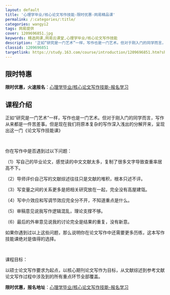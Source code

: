 ```yaml
---
layout: default
title: '心理学毕业/核心论文写作技能-限时优惠-网易精品课'
permalink: /:categories/:title/
categories: wangyi2
tags: 网易提供
cover: 1209696851.jpg
keywords: 精选网课,网易云课堂,心理学毕业/核心论文写作技能
description: '正如“研究是一门艺术”一样，写作也是一门艺术。但对于刚入门的同学而言，写作从来都是一件苦差事。但是现在我们将原本复杂的写'
classid: 1209696851
targetlink: https://study.163.com/course/introduction/1209696851.htm?share=1&shareId=1025206652&utm_campaign=share&utm_medium=iphoneShare&utm_source=&utm_u=1025206652
---
```


## 限时特惠

**限时优惠，火速报名**：[心理学毕业/核心论文写作技能-报名学习](https://study.163.com/course/introduction/1209696851.htm?share=1&shareId=1025206652&utm_campaign=share&utm_medium=iphoneShare&utm_source=&utm_u=1025206652)

## 课程介绍

正如“研究是一门艺术”一样，写作也是一门艺术。但对于刚入门的同学而言，写作从来都是一件苦差事。但是现在我们将原本复杂的写作深入浅出的分解开来，呈现出这一门《论文写作技能课》

 

你在写作中是否遇到过以下问题：

（1）写自己的毕业论文，感觉读的中文文献太多，复制了很多文字导致查重率居高不下。

（2）导师评价自己写的文献综述往往只是文献的堆积，根本只述不评。

（3）写变量之间的关系更多是把相关研究放在一起，完全没有高屋建瓴。

（4）写中介效应和写调节效应完全分不开，不知道重点是什么。

（5）审稿意见说我写作逻辑混乱，理论支撑不够。

（6）最后的外审意见说我的讨论完全是结果的重复，没有新意。

如果你遇到过以上这些问题，那么说明你在论文写作中还需要更多历练，这本写作技能课绝对是值得的选择。

 

课程目标：

以硕士论文写作要求为起点，以核心期刊论文写作为目标，从文献综述到参考文献论文写作过程中涉及到的所有重点环节全部覆盖。

**限时优惠，报名地址**：[心理学毕业/核心论文写作技能-报名学习](https://study.163.com/course/introduction/1209696851.htm?share=1&shareId=1025206652&utm_campaign=share&utm_medium=iphoneShare&utm_source=&utm_u=1025206652)

